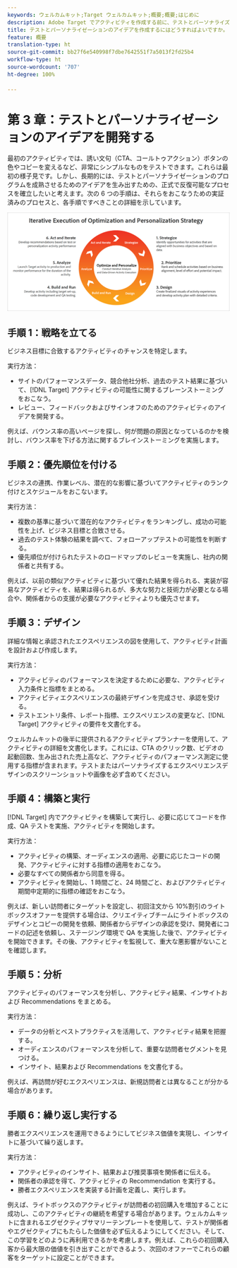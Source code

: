 ```yaml
---
keywords: ウェルカムキット;Target ウェルカムキット;概要;概要;はじめに
description: Adobe Target でアクティビティを作成する前に、テストとパーソナライズのアイデアを改善するための実証済みのプロセスを 6 つの手順で説明します。
title: テストとパーソナライゼーションのアイデアを作成するにはどうすればよいですか。
feature: 概要
translation-type: ht
source-git-commit: bb27f6e540998f7dbe7642551f7a5013f2fd25b4
workflow-type: ht
source-wordcount: '707'
ht-degree: 100%

---
```



# 第 3 章：テストとパーソナライゼーションのアイデアを開発する

最初のアクティビティでは、誘い文句（CTA、コールトゥアクション）ボタンの色やコピーを変えるなど、非常にシンプルなものをテストできます。これらは最初の様子見です。しかし、長期的には、テストとパーソナライゼーションのプログラムを成熟させるためのアイデアを生み出すための、正式で反復可能なプロセスを確立したいと考えます。次の 6 つの手順は、それらをおこなうための実証済みのプロセスと、各手順ですべきことの詳細を示しています。

![最適化とパーソナライゼーション戦略の反復的な実行の図](/help/c-intro/assets/six-steps.png)

## 手順 1：戦略を立てる

ビジネス目標に合致するアクティビティのチャンスを特定します。

実行方法：

* サイトのパフォーマンスデータ、競合他社分析、過去のテスト結果に基づいて、[!DNL Target] アクティビティの可能性に関するブレーンストーミングをおこなう。
* レビュー、フィードバックおよびサインオフのためのアクティビティのアイデアを開発する。

例えば、バウンス率の高いページを探し、何が問題の原因となっているのかを検討し、バウンス率を下げる方法に関するブレインストーミングを実施します。

## 手順 2：優先順位を付ける

ビジネスの連携、作業レベル、潜在的な影響に基づいてアクティビティのランク付けとスケジュールをおこないます。

実行方法：

* 複数の基準に基づいて潜在的なアクティビティをランキングし、成功の可能性を上げ、ビジネス目標と合致させる。
* 過去のテスト体験の結果を調べて、フォローアップテストの可能性を判断する。
* 優先順位が付けられたテストのロードマップのレビューを実施し、社内の関係者と共有する。

例えば、以前の類似アクティビティに基づいて優れた結果を得られる、実装が容易なアクティビティを、結果は得られるが、多大な努力と技術力が必要となる場合や、関係者からの支援が必要なアクティビティよりも優先させます。

## 手順 3：デザイン

詳細な情報と承認されたエクスペリエンスの図を使用して、アクティビティ計画を設計および作成します。

実行方法：

* アクティビティのパフォーマンスを決定するために必要な、アクティビティ入力条件と指標をまとめる。
* アクティビティエクスペリエンスの最終デザインを完成させ、承認を受ける。
* テストエントリ条件、レポート指標、エクスペリエンスの変更など、[!DNL Target] アクティビティの要件を文書化する。

ウェルカムキットの後半に提供されるアクティビティプランナーを使用して、アクティビティの詳細を文書化します。これには、CTA のクリック数、ビデオの起動回数、生み出された売上高など、アクティビティのパフォーマンス測定に使用する指標が含まれます。テストまたはパーソナライズするエクスペリエンスデザインのスクリーンショットや画像を必ず含めてください。

## 手順 4：構築と実行

[!DNL Target] 内でアクティビティを構築して実行し、必要に応じてコードを作成、QA テストを実施、アクティビティを開始します。

実行方法：

* アクティビティの構築、オーディエンスの適用、必要に応じたコードの開発、アクティビティに対する指標の適用をおこなう。
* 必要なすべての関係者から同意を得る。
* アクティビティを開始し、1 時間ごと、24 時間ごと、およびアクティビティ期間中定期的に指標の確認をおこなう。

例えば、新しい訪問者にターゲットを設定し、初回注文から 10%割引のライトボックスオファーを提供する場合は、クリエイティブチームにライトボックスのデザインとコピーの開発を依頼、関係者からデザインの承認を受け、開発者にコードの記述を依頼し、ステージング環境で QA を実施した後で、アクティビティを開始できます。その後、アクティビティを監視して、重大な悪影響がないことを確認します。

## 手順 5：分析

アクティビティのパフォーマンスを分析し、アクティビティ結果、インサイトおよび Recommendations をまとめる。

実行方法：

* データの分析とベストプラクティスを活用して、アクティビティ結果を把握する。
* オーディエンスのパフォーマンスを分析して、重要な訪問者セグメントを見つける。
* インサイト、結果および Recommendations を文書化する。

例えば、再訪問が好むエクスペリエンスは、新規訪問者とは異なることが分かる場合があります。

## 手順 6：繰り返し実行する

勝者エクスペリエンスを運用できるようにしてビジネス価値を実現し、インサイトに基づいて繰り返します。

実行方法：

* アクティビティのインサイト、結果および推奨事項を関係者に伝える。
* 関係者の承認を得て、アクティビティの Recommendation を実行する。
* 勝者エクスペリエンスを実装する計画を定義し、実行します。

例えば、ライトボックスのアクティビティが訪問者の初回購入を増加することに成功し、このアクティビティの継続を希望する場合があります。ウェルカムキットに含まれるエグゼクティブサマリーテンプレートを使用して、テストが関係者やエグゼクティブにもたらした価値を必ず伝えるようにしてください。そして、この学習をどのように再利用できるかを考慮します。例えば、これらの初回購入客から最大限の価値を引き出すことができるよう、次回のオファーでこれらの顧客をターゲットに設定ことができます。